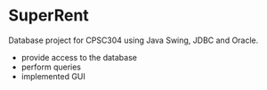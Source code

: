 # SuperRent
Database project for CPSC304 using Java Swing, JDBC and Oracle.
- provide access to the database
- perform queries
- implemented GUI
